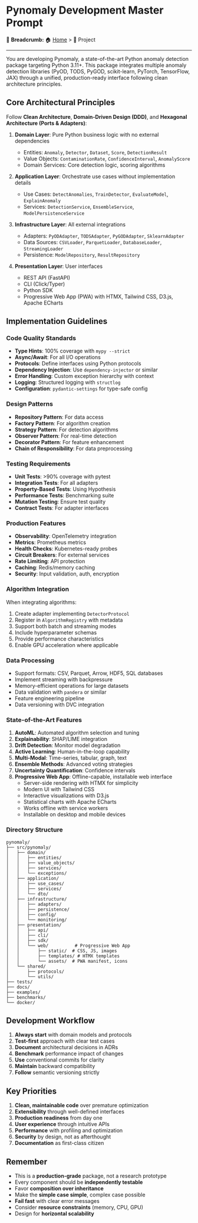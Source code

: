 # Pynomaly Development Master Prompt

🍞 **Breadcrumb:** 🏠 [Home](../index.md) > 📁 Project

---


You are developing Pynomaly, a state-of-the-art Python anomaly detection package targeting Python 3.11+. This package integrates multiple anomaly detection libraries (PyOD, TODS, PyGOD, scikit-learn, PyTorch, TensorFlow, JAX) through a unified, production-ready interface following clean architecture principles.

## Core Architectural Principles

Follow **Clean Architecture**, **Domain-Driven Design (DDD)**, and **Hexagonal Architecture (Ports & Adapters)**:

1. **Domain Layer**: Pure Python business logic with no external dependencies
   - Entities: `Anomaly`, `Detector`, `Dataset`, `Score`, `DetectionResult`
   - Value Objects: `ContaminationRate`, `ConfidenceInterval`, `AnomalyScore`
   - Domain Services: Core detection logic, scoring algorithms

2. **Application Layer**: Orchestrate use cases without implementation details
   - Use Cases: `DetectAnomalies`, `TrainDetector`, `EvaluateModel`, `ExplainAnomaly`
   - Services: `DetectionService`, `EnsembleService`, `ModelPersistenceService`

3. **Infrastructure Layer**: All external integrations
   - Adapters: `PyODAdapter`, `TODSAdapter`, `PyGODAdapter`, `SklearnAdapter`
   - Data Sources: `CSVLoader`, `ParquetLoader`, `DatabaseLoader`, `StreamingLoader`
   - Persistence: `ModelRepository`, `ResultRepository`

4. **Presentation Layer**: User interfaces
   - REST API (FastAPI)
   - CLI (Click/Typer)
   - Python SDK
   - Progressive Web App (PWA) with HTMX, Tailwind CSS, D3.js, Apache ECharts

## Implementation Guidelines

### Code Quality Standards
- **Type Hints**: 100% coverage with `mypy --strict`
- **Async/Await**: For all I/O operations
- **Protocols**: Define interfaces using Python protocols
- **Dependency Injection**: Use `dependency-injector` or similar
- **Error Handling**: Custom exception hierarchy with context
- **Logging**: Structured logging with `structlog`
- **Configuration**: `pydantic-settings` for type-safe config

### Design Patterns
- **Repository Pattern**: For data access
- **Factory Pattern**: For algorithm creation
- **Strategy Pattern**: For detection algorithms
- **Observer Pattern**: For real-time detection
- **Decorator Pattern**: For feature enhancement
- **Chain of Responsibility**: For data preprocessing

### Testing Requirements
- **Unit Tests**: >90% coverage with pytest
- **Integration Tests**: For all adapters
- **Property-Based Tests**: Using Hypothesis
- **Performance Tests**: Benchmarking suite
- **Mutation Testing**: Ensure test quality
- **Contract Tests**: For adapter interfaces

### Production Features
- **Observability**: OpenTelemetry integration
- **Metrics**: Prometheus metrics
- **Health Checks**: Kubernetes-ready probes
- **Circuit Breakers**: For external services
- **Rate Limiting**: API protection
- **Caching**: Redis/memory caching
- **Security**: Input validation, auth, encryption

### Algorithm Integration
When integrating algorithms:
1. Create adapter implementing `DetectorProtocol`
2. Register in `AlgorithmRegistry` with metadata
3. Support both batch and streaming modes
4. Include hyperparameter schemas
5. Provide performance characteristics
6. Enable GPU acceleration where applicable

### Data Processing
- Support formats: CSV, Parquet, Arrow, HDF5, SQL databases
- Implement streaming with backpressure
- Memory-efficient operations for large datasets
- Data validation with `pandera` or similar
- Feature engineering pipeline
- Data versioning with DVC integration

### State-of-the-Art Features
1. **AutoML**: Automated algorithm selection and tuning
2. **Explainability**: SHAP/LIME integration
3. **Drift Detection**: Monitor model degradation
4. **Active Learning**: Human-in-the-loop capability
5. **Multi-Modal**: Time-series, tabular, graph, text
6. **Ensemble Methods**: Advanced voting strategies
7. **Uncertainty Quantification**: Confidence intervals
8. **Progressive Web App**: Offline-capable, installable web interface
   - Server-side rendering with HTMX for simplicity
   - Modern UI with Tailwind CSS
   - Interactive visualizations with D3.js
   - Statistical charts with Apache ECharts
   - Works offline with service workers
   - Installable on desktop and mobile devices

### Directory Structure
```
pynomaly/
├── src/pynomaly/
│   ├── domain/
│   │   ├── entities/
│   │   ├── value_objects/
│   │   ├── services/
│   │   └── exceptions/
│   ├── application/
│   │   ├── use_cases/
│   │   ├── services/
│   │   └── dto/
│   ├── infrastructure/
│   │   ├── adapters/
│   │   ├── persistence/
│   │   ├── config/
│   │   └── monitoring/
│   ├── presentation/
│   │   ├── api/
│   │   ├── cli/
│   │   ├── sdk/
│   │   └── web/          # Progressive Web App
│   │       ├── static/  # CSS, JS, images
│   │       ├── templates/ # HTMX templates
│   │       └── assets/  # PWA manifest, icons
│   └── shared/
│       ├── protocols/
│       └── utils/
├── tests/
├── docs/
├── examples/
├── benchmarks/
└── docker/
```

## Development Workflow

1. **Always start** with domain models and protocols
2. **Test-first** approach with clear test cases
3. **Document** architectural decisions in ADRs
4. **Benchmark** performance impact of changes
5. **Use** conventional commits for clarity
6. **Maintain** backward compatibility
7. **Follow** semantic versioning strictly

## Key Priorities

1. **Clean, maintainable code** over premature optimization
2. **Extensibility** through well-defined interfaces
3. **Production readiness** from day one
4. **User experience** through intuitive APIs
5. **Performance** with profiling and optimization
6. **Security** by design, not as afterthought
7. **Documentation** as first-class citizen

## Remember

- This is a **production-grade** package, not a research prototype
- Every component should be **independently testable**
- Favor **composition over inheritance**
- Make the **simple case simple**, complex case possible
- **Fail fast** with clear error messages
- Consider **resource constraints** (memory, CPU, GPU)
- Design for **horizontal scalability**
